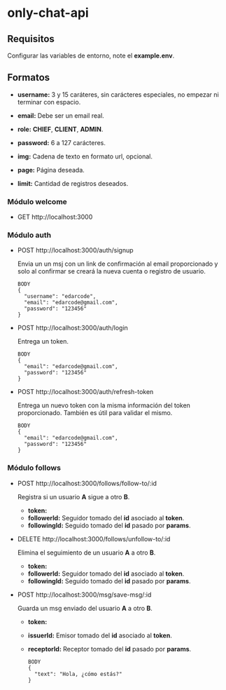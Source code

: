 # only-chat-api

## Requisitos

Configurar las variables de entorno, note el **example.env**.

## Formatos

- **username:** 3 y 15 caráteres, sin carácteres especiales, no empezar ni terminar con espacio.

- **email:** Debe ser un email real.

- **role:** **CHIEF**, **CLIENT**, **ADMIN**.

- **password:** 6 a 127 carácteres.

- **img:** Cadena de texto en formato url, opcional.

- **page:** Página deseada.

- **limit:** Cantidad de registros deseados.

### Módulo welcome

- GET http://localhost:3000

### Módulo auth

- POST http://localhost:3000/auth/signup

  Envia un un msj con un link de confirmación al email proporcionado y solo al confirmar se creará la nueva cuenta o registro de usuario.

  ```
  BODY
  {
    "username": "edarcode",
    "email": "edarcode@gmail.com",
    "password": "123456"
  }
  ```

- POST http://localhost:3000/auth/login

  Entrega un token.

  ```
  BODY
  {
    "email": "edarcode@gmail.com",
    "password": "123456"
  }
  ```

- POST http://localhost:3000/auth/refresh-token

  Entrega un nuevo token con la misma información del token proporcionado. También es útil para validar el mismo.

  ```
  BODY
  {
    "email": "edarcode@gmail.com",
    "password": "123456"
  }
  ```

### Módulo follows

- POST http://localhost:3000/follows/follow-to/:id

  Registra si un usuario **A** sigue a otro **B**.

  - **token:**
  - **followerId:** Seguidor tomado del **id** asociado al **token**.
  - **followingId:** Seguido tomado del **id** pasado por **params**.

- DELETE http://localhost:3000/follows/unfollow-to/:id

  Elimina el seguimiento de un usuario **A** a otro **B**.

  - **token:**
  - **followerId:** Seguidor tomado del **id** asociado al **token**.
  - **followingId:** Seguido tomado del **id** pasado por **params**.

- POST http://localhost:3000/msg/save-msg/:id

  Guarda un msg enviado del usuario **A** a otro **B**.

  - **token:**
  - **issuerId:** Emisor tomado del **id** asociado al **token**.
  - **receptorId:** Receptor tomado del **id** pasado por **params**.

    ```
    BODY
    {
      "text": "Hola, ¿cómo estás?"
    }
    ```
